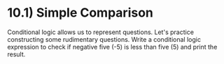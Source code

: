 # 10.1) Simple Comparison

Conditional logic allows us to represent questions. Let's practice constructing
some rudimentary questions. Write a conditional logic expression to check if
negative five (-5) is less than five (5) and print the result.
